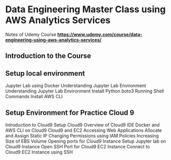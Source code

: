 # Data Engineering Master Class using AWS Analytics Services

Notes of Udemy Course **https://www.udemy.com/course/data-engineering-using-aws-analytics-services/**

## Introduction to the Course

## Setup local environment
Jupyter Lab using Docker
Understanding Jupyter Lab Environment
Understanding Jupyter Lab Environment
Install Python boto3
Running Shell Commands
Install AWS CLI

## Setup Environment for Practice Cloud 9
Introduction to Cloud9
Setup Cloud9
Overview of Cloud9 IDE
Docker and AWS CLI on Cloud9
Cloud9 and EC2
Accessing Web Applications
Allocate and Assign Static IP
Changing Permissions using IAM Policies
Increasing Size of EBS Volume
Opening ports for Cloud9 Instance
Setup Jupyter lab on Cloud9 Instance
Open SSH Port for Cloud9 EC2 Instance
Connect to Cloud9 EC2 Instance using SSH
